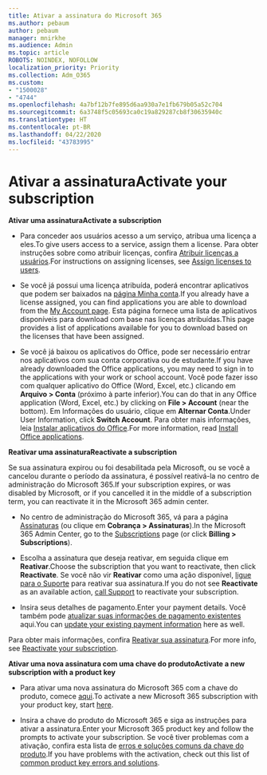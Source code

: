 ```yaml
---
title: Ativar a assinatura do Microsoft 365
ms.author: pebaum
author: pebaum
manager: mnirkhe
ms.audience: Admin
ms.topic: article
ROBOTS: NOINDEX, NOFOLLOW
localization_priority: Priority
ms.collection: Adm_O365
ms.custom:
- "1500028"
- "4744"
ms.openlocfilehash: 4a7bf12b7fe895d6aa930a7e1fb679b05a52c704
ms.sourcegitcommit: 6a3748f5c05693ca0c19a829287cb8f30635940c
ms.translationtype: HT
ms.contentlocale: pt-BR
ms.lasthandoff: 04/22/2020
ms.locfileid: "43783995"
---
```

# <a name="activate-your-subscription"></a><span data-ttu-id="92ba2-102">Ativar a assinatura</span><span class="sxs-lookup"><span data-stu-id="92ba2-102">Activate your subscription</span></span>

<span data-ttu-id="92ba2-103">**Ativar uma assinatura**</span><span class="sxs-lookup"><span data-stu-id="92ba2-103">**Activate a subscription**</span></span>

- <span data-ttu-id="92ba2-104">Para conceder aos usuários acesso a um serviço, atribua uma licença a eles.</span><span class="sxs-lookup"><span data-stu-id="92ba2-104">To give users access to a service, assign them a license.</span></span> <span data-ttu-id="92ba2-105">Para obter instruções sobre como atribuir licenças, confira [Atribuir licenças a usuários](https://docs.microsoft.com/microsoft-365/admin/manage/assign-licenses-to-users?view=o365-worldwide).</span><span class="sxs-lookup"><span data-stu-id="92ba2-105">For instructions on assigning licenses, see [Assign licenses to users](https://docs.microsoft.com/microsoft-365/admin/manage/assign-licenses-to-users?view=o365-worldwide).</span></span>

- <span data-ttu-id="92ba2-106">Se você já possui uma licença atribuída, poderá encontrar aplicativos que podem ser baixados na [página Minha conta](https://portal.office.com/account/#installs).</span><span class="sxs-lookup"><span data-stu-id="92ba2-106">If you already have a license assigned, you can find applications you are able to download from the [My Account page](https://portal.office.com/account/#installs).</span></span> <span data-ttu-id="92ba2-107">Esta página fornece uma lista de aplicativos disponíveis para download com base nas licenças atribuídas.</span><span class="sxs-lookup"><span data-stu-id="92ba2-107">This page provides a list of applications available for you to download based on the licenses that have been assigned.</span></span>

- <span data-ttu-id="92ba2-108">Se você já baixou os aplicativos do Office, pode ser necessário entrar nos aplicativos com sua conta corporativa ou de estudante.</span><span class="sxs-lookup"><span data-stu-id="92ba2-108">If you have already downloaded the Office applications, you may need to sign in to the applications with your work or school account.</span></span> <span data-ttu-id="92ba2-109">Você pode fazer isso com qualquer aplicativo do Office (Word, Excel, etc.) clicando em **Arquivo > Conta** (próximo à parte inferior).</span><span class="sxs-lookup"><span data-stu-id="92ba2-109">You can do that in any Office application (Word, Excel, etc.) by clicking on **File > Account** (near the bottom).</span></span> <span data-ttu-id="92ba2-110">Em Informações do usuário, clique em **Alternar Conta**.</span><span class="sxs-lookup"><span data-stu-id="92ba2-110">Under User Information, click **Switch Account**.</span></span> <span data-ttu-id="92ba2-111">Para obter mais informações, leia [Instalar aplicativos do Office](https://docs.microsoft.com/microsoft-365/admin/setup/install-applications).</span><span class="sxs-lookup"><span data-stu-id="92ba2-111">For more information, read [Install Office applications](https://docs.microsoft.com/microsoft-365/admin/setup/install-applications).</span></span>

<span data-ttu-id="92ba2-112">**Reativar uma assinatura**</span><span class="sxs-lookup"><span data-stu-id="92ba2-112">**Reactivate a subscription**</span></span>

<span data-ttu-id="92ba2-113">Se sua assinatura expirou ou foi desabilitada pela Microsoft, ou se você a cancelou durante o período da assinatura, é possível reativá-la no centro de administração do Microsoft 365.</span><span class="sxs-lookup"><span data-stu-id="92ba2-113">If your subscription expires, or was disabled by Microsoft, or if you cancelled it in the middle of a subscription term, you can reactivate it in the Microsoft 365 admin center.</span></span>

- <span data-ttu-id="92ba2-114">No centro de administração do Microsoft 365, vá para a página [Assinaturas](https://go.microsoft.com/fwlink/p/?linkid=842054) (ou clique em **Cobrança > Assinaturas**).</span><span class="sxs-lookup"><span data-stu-id="92ba2-114">In the Microsoft 365 Admin Center, go to the [Subscriptions](https://go.microsoft.com/fwlink/p/?linkid=842054) page (or click **Billing > Subscriptions**).</span></span>

- <span data-ttu-id="92ba2-115">Escolha a assinatura que deseja reativar, em seguida clique em **Reativar**.</span><span class="sxs-lookup"><span data-stu-id="92ba2-115">Choose the subscription that you want to reactivate, then click **Reactivate**.</span></span> <span data-ttu-id="92ba2-116">Se você não vir **Reativar** como uma ação disponível, [ligue para o Suporte](https://support.office.com/article/call-support-32a17ca7-6fa0-4870-8a8d-e25ba4ccfd4b) para reativar sua assinatura.</span><span class="sxs-lookup"><span data-stu-id="92ba2-116">If you do not see **Reactivate** as an available action, [call Support](https://support.office.com/article/call-support-32a17ca7-6fa0-4870-8a8d-e25ba4ccfd4b) to reactivate your subscription.</span></span>

- <span data-ttu-id="92ba2-117">Insira seus detalhes de pagamento.</span><span class="sxs-lookup"><span data-stu-id="92ba2-117">Enter your payment details.</span></span> <span data-ttu-id="92ba2-118">Você também pode [atualizar suas informações de pagamento existentes](https://docs.microsoft.com/microsoft-365/commerce/billing-and-payments/add-update-or-remove-credit-card-or-bank-account?view=o365-worldwide) aqui.</span><span class="sxs-lookup"><span data-stu-id="92ba2-118">You can [update your existing payment information](https://docs.microsoft.com/microsoft-365/commerce/billing-and-payments/add-update-or-remove-credit-card-or-bank-account?view=o365-worldwide) here as well.</span></span>

<span data-ttu-id="92ba2-119">Para obter mais informações, confira [Reativar sua assinatura](https://docs.microsoft.com/office365/admin/subscriptions-and-billing/reactivate-your-subscription).</span><span class="sxs-lookup"><span data-stu-id="92ba2-119">For more info, see [Reactivate your subscription](https://docs.microsoft.com/office365/admin/subscriptions-and-billing/reactivate-your-subscription).</span></span>

<span data-ttu-id="92ba2-120">**Ativar uma nova assinatura com uma chave do produto**</span><span class="sxs-lookup"><span data-stu-id="92ba2-120">**Activate a new subscription with a product key**</span></span>

- <span data-ttu-id="92ba2-121">Para ativar uma nova assinatura do Microsoft 365 com a chave do produto, comece [aqui](https://support.office.com/article/where-to-enter-your-office-product-key-0a82e5ae-739e-4b92-a6f4-2ec780c185db).</span><span class="sxs-lookup"><span data-stu-id="92ba2-121">To activate a new Microsoft 365 subscription with your product key, start [here](https://support.office.com/article/where-to-enter-your-office-product-key-0a82e5ae-739e-4b92-a6f4-2ec780c185db).</span></span>

- <span data-ttu-id="92ba2-122">Insira a chave do produto do Microsoft 365 e siga as instruções para ativar a assinatura.</span><span class="sxs-lookup"><span data-stu-id="92ba2-122">Enter your Microsoft 365 product key and follow the prompts to activate your subscription.</span></span> <span data-ttu-id="92ba2-123">Se você tiver problemas com a ativação, confira esta lista de [erros e soluções comuns da chave do produto](https://docs.microsoft.com/microsoft-365/commerce/product-key-errors-and-solutions).</span><span class="sxs-lookup"><span data-stu-id="92ba2-123">If you have problems with the activation, check out this list of [common product key errors and solutions](https://docs.microsoft.com/microsoft-365/commerce/product-key-errors-and-solutions).</span></span>
